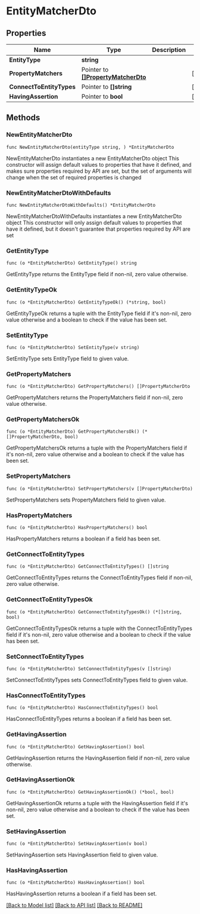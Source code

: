 # EntityMatcherDto

## Properties

Name | Type | Description | Notes
------------ | ------------- | ------------- | -------------
**EntityType** | **string** |  | 
**PropertyMatchers** | Pointer to [**[]PropertyMatcherDto**](PropertyMatcherDto.md) |  | [optional] 
**ConnectToEntityTypes** | Pointer to **[]string** |  | [optional] 
**HavingAssertion** | Pointer to **bool** |  | [optional] 

## Methods

### NewEntityMatcherDto

`func NewEntityMatcherDto(entityType string, ) *EntityMatcherDto`

NewEntityMatcherDto instantiates a new EntityMatcherDto object
This constructor will assign default values to properties that have it defined,
and makes sure properties required by API are set, but the set of arguments
will change when the set of required properties is changed

### NewEntityMatcherDtoWithDefaults

`func NewEntityMatcherDtoWithDefaults() *EntityMatcherDto`

NewEntityMatcherDtoWithDefaults instantiates a new EntityMatcherDto object
This constructor will only assign default values to properties that have it defined,
but it doesn't guarantee that properties required by API are set

### GetEntityType

`func (o *EntityMatcherDto) GetEntityType() string`

GetEntityType returns the EntityType field if non-nil, zero value otherwise.

### GetEntityTypeOk

`func (o *EntityMatcherDto) GetEntityTypeOk() (*string, bool)`

GetEntityTypeOk returns a tuple with the EntityType field if it's non-nil, zero value otherwise
and a boolean to check if the value has been set.

### SetEntityType

`func (o *EntityMatcherDto) SetEntityType(v string)`

SetEntityType sets EntityType field to given value.


### GetPropertyMatchers

`func (o *EntityMatcherDto) GetPropertyMatchers() []PropertyMatcherDto`

GetPropertyMatchers returns the PropertyMatchers field if non-nil, zero value otherwise.

### GetPropertyMatchersOk

`func (o *EntityMatcherDto) GetPropertyMatchersOk() (*[]PropertyMatcherDto, bool)`

GetPropertyMatchersOk returns a tuple with the PropertyMatchers field if it's non-nil, zero value otherwise
and a boolean to check if the value has been set.

### SetPropertyMatchers

`func (o *EntityMatcherDto) SetPropertyMatchers(v []PropertyMatcherDto)`

SetPropertyMatchers sets PropertyMatchers field to given value.

### HasPropertyMatchers

`func (o *EntityMatcherDto) HasPropertyMatchers() bool`

HasPropertyMatchers returns a boolean if a field has been set.

### GetConnectToEntityTypes

`func (o *EntityMatcherDto) GetConnectToEntityTypes() []string`

GetConnectToEntityTypes returns the ConnectToEntityTypes field if non-nil, zero value otherwise.

### GetConnectToEntityTypesOk

`func (o *EntityMatcherDto) GetConnectToEntityTypesOk() (*[]string, bool)`

GetConnectToEntityTypesOk returns a tuple with the ConnectToEntityTypes field if it's non-nil, zero value otherwise
and a boolean to check if the value has been set.

### SetConnectToEntityTypes

`func (o *EntityMatcherDto) SetConnectToEntityTypes(v []string)`

SetConnectToEntityTypes sets ConnectToEntityTypes field to given value.

### HasConnectToEntityTypes

`func (o *EntityMatcherDto) HasConnectToEntityTypes() bool`

HasConnectToEntityTypes returns a boolean if a field has been set.

### GetHavingAssertion

`func (o *EntityMatcherDto) GetHavingAssertion() bool`

GetHavingAssertion returns the HavingAssertion field if non-nil, zero value otherwise.

### GetHavingAssertionOk

`func (o *EntityMatcherDto) GetHavingAssertionOk() (*bool, bool)`

GetHavingAssertionOk returns a tuple with the HavingAssertion field if it's non-nil, zero value otherwise
and a boolean to check if the value has been set.

### SetHavingAssertion

`func (o *EntityMatcherDto) SetHavingAssertion(v bool)`

SetHavingAssertion sets HavingAssertion field to given value.

### HasHavingAssertion

`func (o *EntityMatcherDto) HasHavingAssertion() bool`

HasHavingAssertion returns a boolean if a field has been set.


[[Back to Model list]](../README.md#documentation-for-models) [[Back to API list]](../README.md#documentation-for-api-endpoints) [[Back to README]](../README.md)



